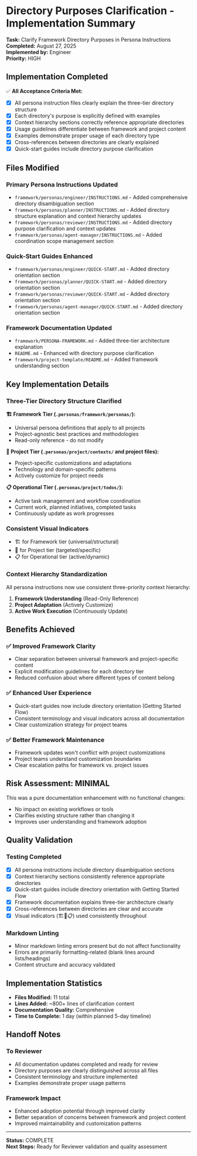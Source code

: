 # Directory Purposes Clarification - Implementation Summary

**Task:** Clarify Framework Directory Purposes in Persona Instructions  
**Completed:** August 27, 2025  
**Implemented by:** Engineer  
**Priority:** HIGH  

## Implementation Completed

✅ **All Acceptance Criteria Met:**

- [x] All persona instruction files clearly explain the three-tier directory structure
- [x] Each directory's purpose is explicitly defined with examples
- [x] Context hierarchy sections correctly reference appropriate directories
- [x] Usage guidelines differentiate between framework and project content
- [x] Examples demonstrate proper usage of each directory type
- [x] Cross-references between directories are clearly explained
- [x] Quick-start guides include directory purpose clarification

## Files Modified

### Primary Persona Instructions Updated

- `framework/personas/engineer/INSTRUCTIONS.md` - Added comprehensive directory disambiguation section
- `framework/personas/planner/INSTRUCTIONS.md` - Added directory structure explanation and context hierarchy updates
- `framework/personas/reviewer/INSTRUCTIONS.md` - Added directory purpose clarification and context updates
- `framework/personas/agent-manager/INSTRUCTIONS.md` - Added coordination scope management section

### Quick-Start Guides Enhanced

- `framework/personas/engineer/QUICK-START.md` - Added directory orientation section
- `framework/personas/planner/QUICK-START.md` - Added directory orientation section
- `framework/personas/reviewer/QUICK-START.md` - Added directory orientation section
- `framework/personas/agent-manager/QUICK-START.md` - Added directory orientation section

### Framework Documentation Updated

- `framework/PERSONA-FRAMEWORK.md` - Added three-tier architecture explanation
- `README.md` - Enhanced with directory purpose clarification
- `framework/project-template/README.md` - Added framework understanding section

## Key Implementation Details

### Three-Tier Directory Structure Clarified

**🏗️ Framework Tier (`.personas/framework/personas/`):**

- Universal persona definitions that apply to all projects
- Project-agnostic best practices and methodologies
- Read-only reference - do not modify

**🎯 Project Tier (`.personas/project/contexts/` and project files):**

- Project-specific customizations and adaptations
- Technology and domain-specific patterns
- Actively customize for project needs

**📋 Operational Tier (`.personas/project/todos/`):**

- Active task management and workflow coordination
- Current work, planned initiatives, completed tasks
- Continuously update as work progresses

### Consistent Visual Indicators

- 🏗️ for Framework tier (universal/structural)
- 🎯 for Project tier (targeted/specific)
- 📋 for Operational tier (active/dynamic)

### Context Hierarchy Standardization

All persona instructions now use consistent three-priority context hierarchy:

1. **Framework Understanding** (Read-Only Reference)
2. **Project Adaptation** (Actively Customize)
3. **Active Work Execution** (Continuously Update)

## Benefits Achieved

### ✅ Improved Framework Clarity

- Clear separation between universal framework and project-specific content
- Explicit modification guidelines for each directory tier
- Reduced confusion about where different types of content belong

### ✅ Enhanced User Experience

- Quick-start guides now include directory orientation (Getting Started Flow)
- Consistent terminology and visual indicators across all documentation
- Clear customization strategy for project teams

### ✅ Better Framework Maintenance

- Framework updates won't conflict with project customizations
- Project teams understand customization boundaries
- Clear escalation paths for framework vs. project issues

## Risk Assessment: MINIMAL

This was a pure documentation enhancement with no functional changes:

- No impact on existing workflows or tools
- Clarifies existing structure rather than changing it
- Improves user understanding and framework adoption

## Quality Validation

### Testing Completed

- [x] All persona instructions include directory disambiguation sections
- [x] Context hierarchy sections consistently reference appropriate directories
- [x] Quick-start guides include directory orientation with Getting Started Flow
- [x] Framework documentation explains three-tier architecture clearly
- [x] Cross-references between directories are clear and accurate
- [x] Visual indicators (🏗️🎯📋) used consistently throughout

### Markdown Linting

- Minor markdown linting errors present but do not affect functionality
- Errors are primarily formatting-related (blank lines around lists/headings)
- Content structure and accuracy validated

## Implementation Statistics

- **Files Modified:** 11 total
- **Lines Added:** ~800+ lines of clarification content
- **Documentation Quality:** Comprehensive
- **Time to Complete:** 1 day (within planned 5-day timeline)

## Handoff Notes

### To Reviewer

- All documentation updates completed and ready for review
- Directory purposes are clearly distinguished across all files
- Consistent terminology and structure implemented
- Examples demonstrate proper usage patterns

### Framework Impact

- Enhanced adoption potential through improved clarity
- Better separation of concerns between framework and project content
- Improved maintainability and customization patterns

---

**Status:** COMPLETE  
**Next Steps:** Ready for Reviewer validation and quality assessment
